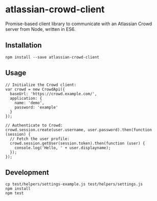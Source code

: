 # atlassian-crowd-client

Promise-based client library to communicate with an Atlassian Crowd server from Node, written in ES6.

## Installation

    npm install --save atlassian-crowd-client

## Usage

    // Initialize the Crowd client:
    var crowd = new CrowdApi({
      baseUrl: 'https://crowd.example.com/',
      application: {
        name: 'demo',
        password: 'example'
      }
    });

    // Authenticate to Crowd:
    crowd.session.create(user.username, user.password).then(function (session) {
      // Fetch the user profile:
      crowd.session.getUser(session.token).then(function (user) {
        console.log('Hello, ' + user.displayname);
      });
    });

## Development

    cp test/helpers/settings-example.js test/helpers/settings.js
    npm install
    npm test
